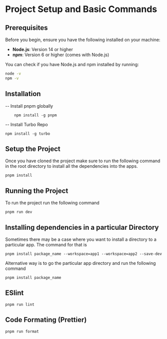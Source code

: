 
# Project Setup and Basic Commands



## Prerequisites

Before you begin, ensure you have the following installed on your machine:

- **Node.js**: Version 14 or higher
- **npm**: Version 6 or higher (comes with Node.js)

You can check if you have Node.js and npm installed by running:

```bash
node -v
npm -v
```

## Installation
-- Install pnpm globally 
```
	npm install -g pnpm
```
-- Install Turbo Repo
```
npm install -g turbo
```
##  Setup the Project
Once you have cloned the project make sure to run the following command in the root directory to install all the dependencies into the apps.
```
pnpm install
```

## Running the Project
To run the project run the following command
```
pnpm run dev
```

## Installing dependencies in a particular Directory

Sometimes there may be a case where you want to install a directory to a particular app. The command for that is 
```
pnpm install package_name --workspace=app1 --workspace=app2 --save-dev
```
Alternative way is to go the particular app directory and run the following command
```
pnpm install package_name
```

## ESlint
```
pnpm run lint
```

## Code Formating (Prettier)
```
pnpm run format
```


